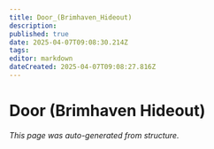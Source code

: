 ```yaml
---
title: Door_(Brimhaven_Hideout)
description: 
published: true
date: 2025-04-07T09:08:30.214Z
tags: 
editor: markdown
dateCreated: 2025-04-07T09:08:27.816Z
---
```


# Door (Brimhaven Hideout)

*This page was auto-generated from structure.*